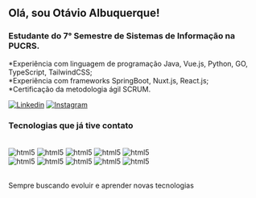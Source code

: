 ## Olá, sou Otávio Albuquerque!
###  Estudante do 7° Semestre de Sistemas de Informação na PUCRS.
*Experiência com linguagem de programação Java, Vue.js, Python, GO, TypeScript, TailwindCSS;
</br>*Experiência com frameworks SpringBoot, Nuxt.js, React.js;
</br>*Certificação da metodologia ágil SCRUM.

[![Linkedin](	https://img.shields.io/badge/LinkedIn-0077B5?style=for-the-badge&logo=linkedin&logoColor=white)](https://www.linkedin.com/in/otavio-albuquerque/)
[![Instagram](	https://img.shields.io/badge/Instagram-E4405F?style=for-the-badge&logo=instagram&logoColor=white)](https://www.instagram.com/otavioalb_/)

### Tecnologias que já tive contato
<div styLe = "display: inline_block"><br/>
    <img align = "center" alt= "html5" src="https://img.shields.io/badge/Java-ED8B00?style=for-the-badge&logo=openjdk&logoColor=white"> 
    <img align = "center" alt= "html5" src="https://img.shields.io/badge/javascript-%23323330.svg?style=for-the-badge&logo=javascript&logoColor=%23F7DF1E"> 
    <img align = "center" alt= "html5" src="https://img.shields.io/badge/html5-%23E34F26.svg?style=for-the-badge&logo=html5&logoColor=white"> 
    <img align = "center" alt= "html5" src="https://img.shields.io/badge/css3-%231572B6.svg?style=for-the-badge&logo=css3&logoColor=white"> 
    <img align = "center" alt= "html5" src="https://img.shields.io/badge/Python-14354C?style=for-the-badge&logo=python&logoColor=white"> 
    <br>
    <img align = "center" alt= "html5" src="https://img.shields.io/badge/Go-00ADD8?style=for-the-badge&logo=go&logoColor=white"> 
    <img align = "center" alt= "html5" src="https://img.shields.io/badge/spring-%236DB33F.svg?style=for-the-badge&logo=spring&logoColor=white"> 
    <img align = "center" alt= "html5" src="https://img.shields.io/badge/react-%2320232a.svg?style=for-the-badge&logo=react&logoColor=%2361DAFB"> 
    <img align = "center" alt= "html5" src="https://img.shields.io/badge/mysql-%2300f.svg?style=for-the-badge&logo=mysql&logoColor=white"> 
    <img align = "center" alt= "html5" src="https://img.shields.io/badge/MongoDB-%234ea94b.svg?style=for-the-badge&logo=mongodb&logoColor=white"> 
</div></br>

Sempre buscando evoluir e aprender novas tecnologias
